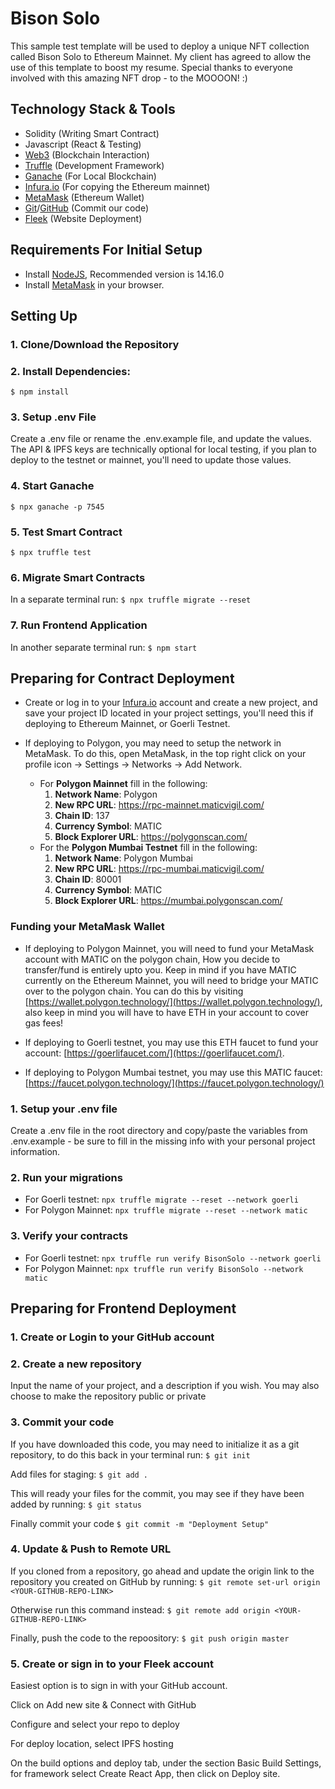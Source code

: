 <!-- @format -->

# Bison Solo

This sample test template will be used to deploy a unique NFT collection called
Bison Solo to Ethereum Mainnet. My client has agreed to allow the use of this
template to boost my resume. Special thanks to everyone involved with this
amazing NFT drop - to the MOOOON! :)

## Technology Stack & Tools

- Solidity (Writing Smart Contract)
- Javascript (React & Testing)
- [Web3](https://web3js.readthedocs.io/en/v1.5.2/) (Blockchain Interaction)
- [Truffle](https://www.trufflesuite.com/docs/truffle/overview) (Development
  Framework)
- [Ganache](https://www.trufflesuite.com/ganache) (For Local Blockchain)
- [Infura.io](https://infura.io/) (For copying the Ethereum mainnet)
- [MetaMask](https://metamask.io/) (Ethereum Wallet)
- [Git](https://git-scm.com/)/[GitHub](https://github.com) (Commit our code)
- [Fleek](https://fleek.co/) (Website Deployment)

## Requirements For Initial Setup

- Install [NodeJS](https://nodejs.org/en/), Recommended version is 14.16.0
- Install [MetaMask](https://metamask.io/) in your browser.

## Setting Up

### 1. Clone/Download the Repository

### 2. Install Dependencies:

`$ npm install `

### 3. Setup .env File

Create a .env file or rename the .env.example file, and update the values. The
API & IPFS keys are technically optional for local testing, if you plan to
deploy to the testnet or mainnet, you'll need to update those values.

### 4. Start Ganache

`$ npx ganache -p 7545 `

### 5. Test Smart Contract

`$ npx truffle test`

### 6. Migrate Smart Contracts

In a separate terminal run: `$ npx truffle migrate --reset`

### 7. Run Frontend Application

In another separate terminal run: `$ npm start`

## Preparing for Contract Deployment

- Create or log in to your [Infura.io](https://infura.io/login) account and
  create a new project, and save your project ID located in your project
  settings, you'll need this if deploying to Ethereum Mainnet, or Goerli
  Testnet.

- If deploying to Polygon, you may need to setup the network in MetaMask. To do
  this, open MetaMask, in the top right click on your profile icon -> Settings
  -> Networks -> Add Network.
  - For **Polygon Mainnet** fill in the following:
    1. **Network Name**: Polygon
    2. **New RPC URL**: https://rpc-mainnet.maticvigil.com/
    3. **Chain ID**: 137
    4. **Currency Symbol**: MATIC
    5. **Block Explorer URL**: https://polygonscan.com/
  - For the **Polygon Mumbai Testnet** fill in the following:
    1. **Network Name**: Polygon Mumbai
    2. **New RPC URL**: https://rpc-mumbai.maticvigil.com/
    3. **Chain ID**: 80001
    4. **Currency Symbol**: MATIC
    5. **Block Explorer URL**: https://mumbai.polygonscan.com/

### Funding your MetaMask Wallet

- If deploying to Polygon Mainnet, you will need to fund your MetaMask account
  with MATIC on the polygon chain, How you decide to transfer/fund is entirely
  upto you. Keep in mind if you have MATIC currently on the Ethereum Mainnet,
  you will need to bridge your MATIC over to the polygon chain. You can do this
  by visiting
  [https://wallet.polygon.technology/](https://wallet.polygon.technology/), also
  keep in mind you will have to have ETH in your account to cover gas fees!

- If deploying to Goerli testnet, you may use this ETH faucet to fund your
  account: [https://goerlifaucet.com/](https://goerlifaucet.com/).

- If deploying to Polygon Mumbai testnet, you may use this MATIC faucet:
  [https://faucet.polygon.technology/](https://faucet.polygon.technology/)

### 1. Setup your .env file

Create a .env file in the root directory and copy/paste the variables from
.env.example - be sure to fill in the missing info with your personal project
information.

### 2. Run your migrations

- For Goerli testnet: `npx truffle migrate --reset --network goerli`
- For Polygon Mainnet: `npx truffle migrate --reset --network matic`

### 3. Verify your contracts

- For Goerli testnet: `npx truffle run verify BisonSolo --network goerli`
- For Polygon Mainnet: `npx truffle run verify BisonSolo --network matic`

## Preparing for Frontend Deployment

### 1. Create or Login to your GitHub account

### 2. Create a new repository

Input the name of your project, and a description if you wish. You may also
choose to make the repository public or private

### 3. Commit your code

If you have downloaded this code, you may need to initialize it as a git
repository, to do this back in your terminal run: `$ git init`

Add files for staging: `$ git add .`

This will ready your files for the commit, you may see if they have been added
by running: `$ git status`

Finally commit your code `$ git commit -m "Deployment Setup"`

### 4. Update & Push to Remote URL

If you cloned from a repository, go ahead and update the origin link to the
repository you created on GitHub by running:
`$ git remote set-url origin <YOUR-GITHUB-REPO-LINK>`

Otherwise run this command instead:
`$ git remote add origin <YOUR-GITHUB-REPO-LINK>`

Finally, push the code to the repoository: `$ git push origin master`

### 5. Create or sign in to your Fleek account

Easiest option is to sign in with your GitHub account.

Click on Add new site & Connect with GitHub

Configure and select your repo to deploy

For deploy location, select IPFS hosting

On the build options and deploy tab, under the section Basic Build Settings, for
framework select Create React App, then click on Deploy site.
